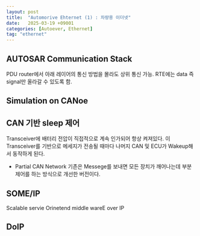 ```yaml
---
layout: post
title:  "Automorive Ehternet (1) : 차량용 이더넷"
date:   2025-03-19 +09001
categories: [Autoever, Ethernet]
tag: "ethernet"
---
```


## AUTOSAR Communication Stack

PDU router에서 아래 레이어의 통신 방법을 몰라도 상위 통신 가능. RTE에는 data 즉 signal만 올라갈 수 있도록 함.

## Simulation on CANoe



## CAN 기반 sleep 제어

Transceiver에 배터리 전압이 직접적으로 계속 인가되어 항상 켜져있다. 이 Transceiver를 기반으로 메세지가 전송될 때마다 나머지 CAN 및 ECU가 Wakeup해서 동작하게 된다.

- Partial CAN Network
기존은 Messege를 보내면 모든 장치가 깨어나는데 부분 제어를 하는 방식으로 개선한 버전이다. 

## SOME/IP

Scalable servie Orinetend middle wareE over IP

## DoIP
